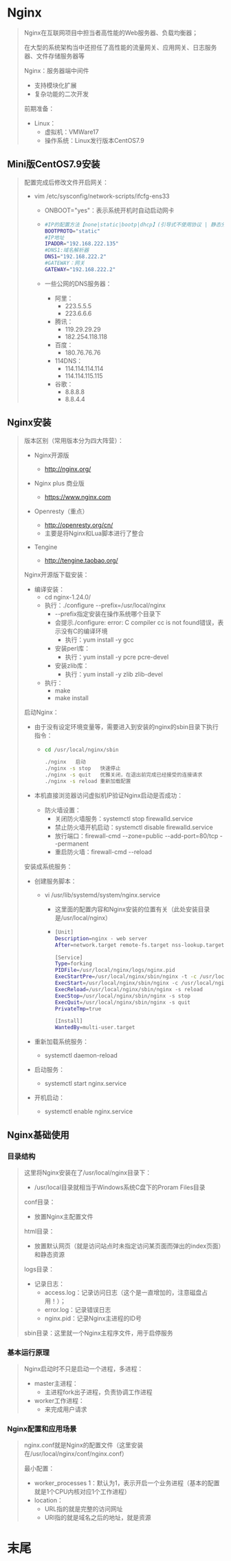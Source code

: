 # Nginx

> Nginx在互联网项目中担当者高性能的Web服务器、负载均衡器；
>
> 在大型的系统架构当中还担任了高性能的流量网关、应用网关、日志服务器、文件存储服务器等
>
> Nginx：服务器端中间件
>
> * 支持模块化扩展
> * 复杂功能的二次开发
>
> 前期准备：
>
> * Linux：
>   * 虚拟机：VMWare17
>   * 操作系统：Linux发行版本CentOS7.9

## Mini版CentOS7.9安装

> 配置完成后修改文件开启网关：
>
> * vim /etc/sysconfig/network-scripts/ifcfg-ens33
>
>   * ONBOOT="yes"：表示系统开机时自动启动网卡
>
>   * ```sh
>     #IP的配置方法【none|static|bootp|dhcp】(引导式不使用协议 | 静态分配IP | BOOTP协议 | DHCP协议)
>     BOOTPROTO="static"
>     #IP地址
>     IPADDR="192.168.222.135"
>     #DNS1:域名解析器
>     DNS1="192.168.222.2"
>     #GATEWAY：网关
>     GATEWAY="192.168.222.2"
>     ```
>
>   * 一些公网的DNS服务器：
>
>     * 阿里：
>       * 223.5.5.5
>       * 223.6.6.6
>     * 腾讯：
>       * 119.29.29.29
>       * 182.254.118.118
>     * 百度：
>       * 180.76.76.76
>     * 114DNS：
>       * 114.114.114.114
>       * 114.114.115.115
>     * 谷歌：
>       * 8.8.8.8
>       * 8.8.4.4



## Nginx安装

> 版本区别（常用版本分为四大阵营）：
>
> * Nginx开源版
>   * http://nginx.org/
> * Nginx plus 商业版
>   * https://www.nginx.com
> * Openresty（重点）
>   * http://openresty.org/cn/
>   * 主要是将Nginx和Lua脚本进行了整合
>
> * Tengine
>   * http://tengine.taobao.org/
>
> Nginx开源版下载安装：
>
> * 编译安装：
>   * cd nginx-1.24.0/
>   * 执行：./configure --prefix=/usr/local/nginx
>     * --prefix指定安装在操作系统哪个目录下
>     * 会提示./configure: error: C compiler cc is not found错误，表示没有C的编译环境
>       * 执行：yum install -y gcc
>     * 安装perl库：
>       * 执行：yum install -y pcre pcre-devel
>     * 安装zlib库：
>       * 执行：yum install -y zlib zlib-devel
>   * 执行：
>     * make
>     * make install
>
> 启动Nginx：
>
> * 由于没有设定环境变量等，需要进入到安装的nginx的sbin目录下执行指令：
>
>   * ```sh
>     cd /usr/local/nginx/sbin
>     
>     ./nginx   启动
>     ./nginx -s stop   快速停止
>     ./nginx -s quit   优雅关闭，在退出前完成已经接受的连接请求
>     ./nginx -s reload 重新加载配置
>     ```
>
> * 本机直接浏览器访问虚拟机IP验证Nginx启动是否成功：
>
>   * 防火墙设置：
>     * 关闭防火墙服务：systemctl stop firewalld.service
>     * 禁止防火墙开机启动：systemctl disable firewalld.service
>     * 放行端口：firewall-cmd --zone=public --add-port=80/tcp --permanent
>     * 重启防火墙：firewall-cmd --reload
>
> 安装成系统服务：
>
> * 创建服务脚本：
>
>   * vi /usr/lib/systemd/system/nginx.service
>
>     * 这里面的配置内容和Nginx安装的位置有关（此处安装目录是/usr/local/nginx）
>
>     * ```sh
>       [Unit]
>       Description=nginx - web server
>       After=network.target remote-fs.target nss-lookup.target
>       
>       [Service]
>       Type=forking
>       PIDFile=/usr/local/nginx/logs/nginx.pid
>       ExecStartPre=/usr/local/nginx/sbin/nginx -t -c /usr/local/nginx/conf/nginx.conf
>       ExecStart=/usr/local/nginx/sbin/nginx -c /usr/local/nginx/conf/nginx.conf
>       ExecReload=/usr/local/nginx/sbin/nginx -s reload
>       ExecStop=/usr/local/nginx/sbin/nginx -s stop
>       ExecQuit=/usr/local/nginx/sbin/nginx -s quit
>       PrivateTmp=true
>       
>       [Install]
>       WantedBy=multi-user.target
>       ```
>
> * 重新加载系统服务：
>
>   * systemctl daemon-reload
>
> * 启动服务：
>
>   * systemctl start nginx.service
>
> * 开机启动：
>
>   * systemctl enable nginx.service



## Nginx基础使用

### 目录结构

> 这里将Nginx安装在了/usr/local/nginx目录下：
>
> * /usr/local目录就相当于Windows系统C盘下的Proram Files目录
>
> conf目录：
>
> * 放置Nginx主配置文件
>
> html目录：
>
> * 放置默认网页（就是访问站点时未指定访问某页面而弹出的index页面）和静态资源
>
> logs目录：
>
> * 记录日志：
>   * access.log：记录访问日志（这个是一直增加的，注意磁盘占用！）；
>   * error.log：记录错误日志
>   * nginx.pid：记录Nginx主进程的ID号
>
> sbin目录：这里就一个Nginx主程序文件，用于启停服务



### 基本运行原理

> Nginx启动时不只是启动一个进程，多进程：
>
> * master主进程：
>   * 主进程fork出子进程，负责协调工作进程
> * worker工作进程：
>   * 来完成用户请求



### Nginx配置和应用场景

> nginx.conf就是Nginx的配置文件（这里安装在/usr/local/nginx/conf/nginx.conf）
>
> 最小配置：
>
> * worker_processes 1：默认为1，表示开启一个业务进程（基本的配置就是1个CPU内核对应1个工作进程）
> * location：
>   * URL指的就是完整的访问网址
>   * URI指的就是域名之后的地址，就是资源

















# 末尾